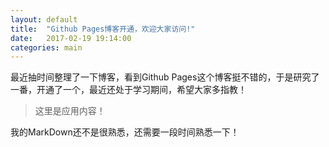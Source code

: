 ```yaml
---
layout: default
title:  "Github Pages博客开通，欢迎大家访问!"
date:   2017-02-19 19:14:00
categories: main
---
```


最近抽时间整理了一下博客，看到Github Pages这个博客挺不错的，于是研究了一番，开通了一个，最近还处于学习期间，希望大家多指教！

> 这里是应用内容！

我的MarkDown还不是很熟悉，还需要一段时间熟悉一下！
